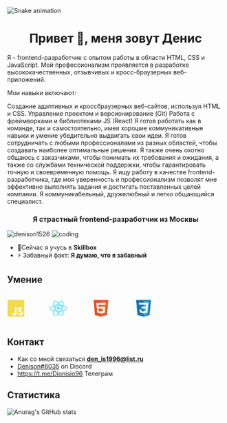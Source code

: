 

  ![Snake animation](https://github.com/eagrundy/eagrundy/blob/output/github-contribution-grid-snake.svg)
<h1 align="center">Привет 👋, меня зовут Денис</h1>
<p> Я - frontend-разработчик c опытом работы в области HTML, CSS и JavaScript. Мой профессионализм проявляется в разработке высококачественных, отзывчивых и кросс-браузерных веб-приложений.

Мои навыки включают:

Создание адаптивных и кроссбраузерных веб-сайтов, используя HTML и CSS.
Управление проектом и версионирование (Git)
Работа с фреймворками и библиотеками JS (React)
Я готов работать как в команде, так и самостоятельно, имея хорошие коммуникативные навыки и умение убедительно выдвигать свои идеи. Я готов сотрудничать с любыми профессионалами из разных областей, чтобы создавать наиболее оптимальные решения.
Я также очень охотно общаюсь с заказчиками, чтобы понимать их требования и ожидания, а также со службами технической поддержки, чтобы гарантировать точную и своевременную помощь.
Я ищу работу в качестве frontend-разработчика, где моя уверенность и профессионализм позволят мне эффективно выполнять задания и достигать поставленных целей компании.
Я коммуникабельный, дружелюбный и легко общающийся специалист.<p>
<h3 align="center">Я страстный frontend-разработчик из Москвы</h3>
<img alin="right" alt="coding" width="400" src="https://i.pinimg.com/originals/a5/35/60/a53560c8088900e266880f779dacced7.gif"
<p align="right"> <img src="https://komarev.com/ghpvc/?username=denison1526&label=Profile%20views&color=0e75b6&style=flat" alt="denison1526" /> </p>

- 🌱Сейчас я учусь в **Skillbox**
- ⚡ Забавный факт: **Я думаю, что я забавный**

 ## Умение
<div style="display: inline_block"><br>
  <img height="40" align="center" alt="Erica-Js" height="30" width="40" src="https://raw.githubusercontent.com/devicons/devicon/master/icons/javascript/javascript-plain.svg">
 &nbsp;&nbsp;&nbsp;&nbsp;&nbsp;&nbsp;&nbsp;&nbsp;&nbsp;&nbsp;&nbsp;&nbsp;&nbsp;
  <img height="40" align="center" alt="Erica-React" height="30" width="40" src="https://raw.githubusercontent.com/devicons/devicon/master/icons/react/react-original.svg">
 &nbsp;&nbsp;&nbsp;&nbsp;&nbsp;&nbsp;&nbsp;&nbsp;&nbsp;&nbsp;&nbsp;&nbsp;&nbsp;
  <img height="40" align="center" alt="Erica-HTML" height="30" width="40" src="https://raw.githubusercontent.com/devicons/devicon/master/icons/html5/html5-original.svg">
 &nbsp;&nbsp;&nbsp;&nbsp;&nbsp;&nbsp;&nbsp;&nbsp;&nbsp;&nbsp;&nbsp;&nbsp;&nbsp;
  <img height="40" align="center" alt="Erica-CSS" height="30" width="40" src="https://raw.githubusercontent.com/devicons/devicon/master/icons/css3/css3-original.svg">
</div>
  
</br>


## Контакт
- Как со мной связаться **den_is1996@list.ru**
- [Denison#6035](./) on Discord
- https://t.me/Dionisio96 Телеграм




## Статистика
![Anurag's GitHub stats](https://github-readme-stats.vercel.app/api?username=anuraghazra&show_icons=true&theme=radical)
<a href="https://github.com/MartinHeinz/MartinHeinz">

  




